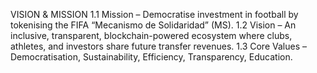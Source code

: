 VISION & MISSION
1.1 Mission – Democratise investment in football by tokenising the FIFA “Mecanismo de Solidaridad” (MS).
1.2 Vision – An inclusive, transparent, blockchain-powered ecosystem where clubs, athletes, and investors share future transfer revenues.
1.3 Core Values – Democratisation, Sustainability, Efficiency, Transparency, Education.
